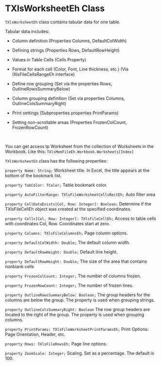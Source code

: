 # TXlsWorksheetEh Class


`TXlsWorksheetEh` class contains tabular data for one table.

Tabular data includes:

<sh>

  - Column definition (Properties Columns, DefaultColWidth)
  
  - Defining strings (Properties Rows, DefaultRowHeight)
  
  - Values in Table Cells (Cells Property)
  
  - Format for each cell (Color, Font, Line thickness, etc.) (Via IXlsFileCellsRangeEh interface)
  
  - Define row grouping (Set via the properties Rows, OutlineRowsSummaryBelow)
  
  - Column grouping definition (Set via properties Columns, OutlineColsSummaryRight)
  
  - Print settings (Subproperties properties PrintParams)
  
  -  Setting non-scrollable areas (Properties FrozenColCount, FrozenRowCount)
</sh>
<br>

You can get access tp Worksheet from the collection of Worksheets in the Workbook.
Like this:
`TXlsMemFileEh.Workbook.Worksheets[Index]`

`TXlsWorksheetEh` class has the following properties:

`property Name: String;`
<sh>Worksheet title. In Excel, the title appears at the bottom of the bookmark list.</sh>
<br>

`property TabColor: TColor;`
<sh>Table bookmark color.</sh>
<br>

`property AutoFilterRange: TXlsFileWorksheetCellsRectEh;`
<sh>Auto filter area</sh>
<br>

`property CellDataExists[Col, Row: Integer]: Boolean;`
<sh>Determine if the TXlsFileCellEh object was created at the specified coordinates.</sh>
<br>

`property Cells[Col, Row: Integer]: TXlsFileCellEh;`
<sh>Access to table cells with coordinates Col, Row. Coordinates start at zero.</sh>
<br>

`property Columns: TXlsFileColumnsEh;`
<sh>Page column options.</sh>
<br>

`property DefaultColWidth: Double;`
<sh>The default column width.</sh>
<br>

`property DefaultRowHeight: Double;`
<sh>Default line height.</sh>
<br>

`property DefaultRowHeight: Double;`
<sh>The size of the area that contains nonblank cells</sh>
<br>

`property FrozenColCount: Integer;`
<sh>The number of columns frozen.</sh>
<br>

`property FrozenRowCount: Integer;`
<sh>The number of frozen lines.</sh>
<br>

`property OutlineRowsSummaryBelow: Boolean;`
<sh>The group headers for the columns are below the group. The property is used when grouping strings.</sh>
<br>

`property OutlineColsSummaryRight: Boolean`
<sh>The row group headers are located to the right of the group. The property is used when grouping columns.</sh>
<br>

`property PrintParams: TXlsFileWorksheetPrintParamsEh;`
<sh>Print Options: Page Orientation, Header, etc.</sh>
<br>

`property Rows: TXlsFileRowsEh;`
<sh>Page line options.</sh>
<br>

`property ZoomScale: Integer;`
<sh>Scaling. Set as a percentage. The default is 100.</sh>
<br>


